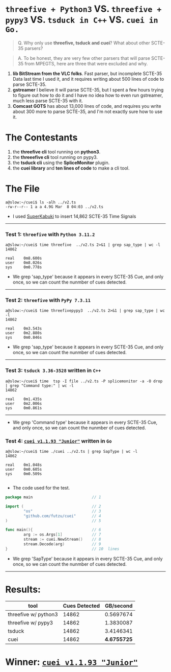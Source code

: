 #  `threefive + Python3` VS. `threefive + pypy3` VS. `tsduck in C++` VS. `cuei in Go.` 

> Q. Why only use __threefive, tsduck and cuei__? What about other SCTE-35 parsers? 

> A. To be honest, they are very few other parsers that will parse SCTE-35 from MPEGTS, here are three that were excluded and why.
> 

1. __lib BitStream from the VLC folks__. Fast parser, but incomplete SCTE-35 Data last time I used it, and it requires writing about 500 lines of code to parse SCTE-35.
2. __gstreamer__ I believe it will parse SCTE-35, but I spent a few hours trying to figure out how to do it and I have no idea how to even run gstreamer, much less parse SCTE-35 with it.
3. __Comcast GOTS__ has about 13,000 lines of code, and requires you write about 300 more to parse SCTE-35, and I'm not exactly sure how to use it.

# The Contestants

1. the __threefive cli__ tool running on __python3__.
2. the __threeefive cli__ tool running on pypy3.
3. the __tsduck cli__ using the __SpliceMonitor__ plugin.
4. the __cuei library__ and __ten lines of code__ to make a cli tool.


# The File
```rebol
a@slow:~/cuei$ ls -alh ../v2.ts
-rw-r--r-- 1 a a 4.9G Mar  8 04:03 ../v2.ts
```
* I used [SuperKabuki](https://github.com/futzu/superkabuki) to insert 14,862 SCTE-35 Time Signals
---  
### Test 1: `threefive` with `Python 3.11.2`

```smalltalk
a@slow:~/cuei$ time threefive  ../v2.ts 2>&1 | grep sap_type | wc -l
14862

real    0m8.600s
user    0m8.026s
sys     0m0.778s

```

* We grep 'sap_type' because it appears in every SCTE-35 Cue, and only once, so we can count the nunmber of cues detected.

---

### Test 2: `threefive` with `PyPy 7.3.11`

``` smalltalk
a@slow:~/cuei$ time threefivepypy3  ../v2.ts 2>&1 | grep sap_type | wc -l
14862

real    0m3.543s
user    0m2.880s
sys     0m0.846s
```
* We grep 'sap_type' because it appears in every SCTE-35 Cue, and only once, so we can count the nunmber of cues detected. 


---
### Test 3: `tsduck 3.36-3528` written in `C++`

```smalltalk
a@slow:~/cuei$ time  tsp -I file ../v2.ts -P splicemonitor -a -O drop | grep "Command type:" | wc -l
14862

real    0m1.435s
user    0m2.006s
sys     0m0.861s
```
---
* We grep 'Command type' because it appears in every SCTE-35 Cue, and only once, so we can count the nunmber of cues detected. 


### Test 4: [`cuei v1.1.93 "Junior"`](https://github.com/futzu/cuei) written in `Go`

```smalltalk
a@slow:~/cuei$ time ./cuei ../v2.ts | grep SapType | wc -l
14862

real    0m1.048s
user    0m0.605s
sys     0m0.509s


```
* The code used for the test.
```go
package main                          // 1

import (                              // 2
        "os"                          // 3    
        "github.com/futzu/cuei"       // 4
)                                     // 5

func main(){                          // 6
        arg := os.Args[1]             // 7
        stream := cuei.NewStream()    // 8
        stream.Decode(arg)            // 9
}                                     // 10  lines
```
* We grep 'SapType' because it appears in every SCTE-35 Cue, and only once, so we can count the nunmber of cues detected. 

---

# Results:

| tool                | Cues Detected| GB/second     |
|---------------------|--------------|---------------|
| threefive w/ python3| 14862        |    0.5697674  |
| threefive w/ pypy3  | 14862        |    1.3830087  |
| tsduck              | 14862        |    3.4146341  |
| cuei                | 14862        |  __4.6755725__|



# Winner:  [`cuei v1.1.93 "Junior"`](https://github.com/futzu/cuei)

